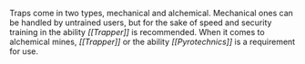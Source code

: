 Traps come in two types, mechanical and alchemical. Mechanical ones can be handled by untrained users, but for the sake of speed and security training in the ability *[[Trapper]]* is recommended. When it comes to alchemical mines, *[[Trapper]]* or the ability *[[Pyrotechnics]]* is a requirement for use.